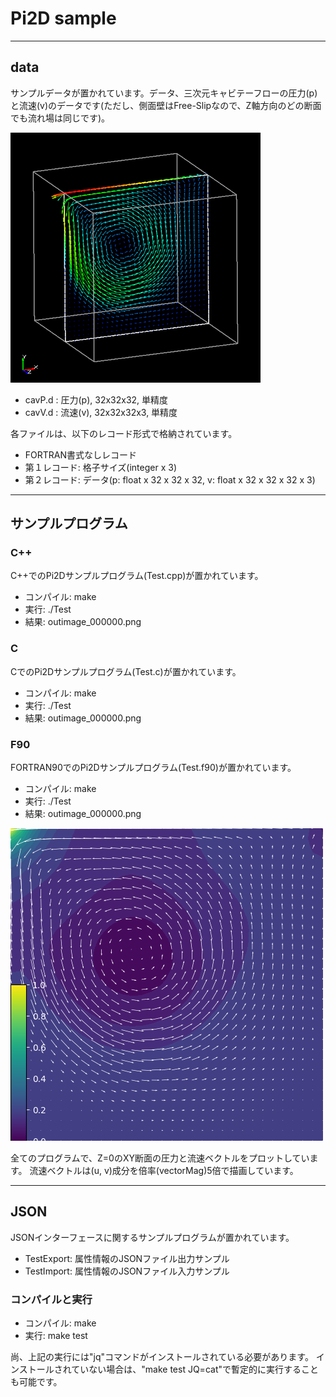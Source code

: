 # Pi2D sample

---
## data
サンプルデータが置かれています。データ、三次元キャビテーフローの圧力(p)と流速(v)のデータです(ただし、側面壁はFree-Slipなので、Z軸方向のどの断面でも流れ場は同じです)。

![Velocity](imgs/cavity_velo.png)

- cavP.d : 圧力(p), 32x32x32, 単精度
- cavV.d : 流速(v), 32x32x32x3, 単精度

各ファイルは、以下のレコード形式で格納されています。
- FORTRAN書式なしレコード
- 第１レコード: 格子サイズ(integer x 3)
- 第２レコード: データ(p: float x 32 x 32 x 32, v: float x 32 x 32 x 32 x 3)

---
## サンプルプログラム

### C++
C++でのPi2Dサンプルプログラム(Test.cpp)が置かれています。
- コンパイル: make
- 実行: ./Test
- 結果: outimage_000000.png

### C
CでのPi2Dサンプルプログラム(Test.c)が置かれています。
- コンパイル: make
- 実行: ./Test
- 結果: outimage_000000.png

### F90
FORTRAN90でのPi2Dサンプルプログラム(Test.f90)が置かれています。
- コンパイル: make
- 実行: ./Test
- 結果: outimage_000000.png

![Result](imgs/cavity_res.png)

全てのプログラムで、Z=0のXY断面の圧力と流速ベクトルをプロットしています。
流速ベクトルは(u, v)成分を倍率(vectorMag)5倍で描画しています。

---
## JSON
JSONインターフェースに関するサンプルプログラムが置かれています。

- TestExport: 属性情報のJSONファイル出力サンプル
- TestImport: 属性情報のJSONファイル入力サンプル

### コンパイルと実行
- コンパイル: make
- 実行: make test

尚、上記の実行には"jq"コマンドがインストールされている必要があります。
インストールされていない場合は、"make test JQ=cat"で暫定的に実行することも可能です。
